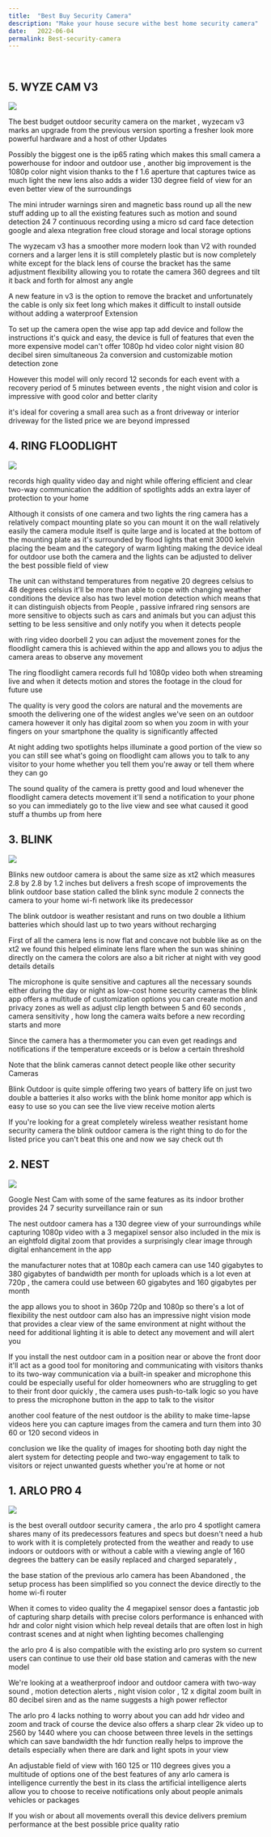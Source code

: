 ```yaml
---
title:  "Best Buy Security Camera"
description: "Make your house secure withe best home security camera"
date:   2022-06-04
permalink: Best-security-camera
---
```

<br>









##  5. WYZE CAM V3


<a href="https://www.amazon.com/Vision-Indoor-Outdoor-Camera-Assistant/dp/B08R59YH7W?crid=1XDDVBGIKLIY5&keywords=wyze+v3&qid=1657094524&sprefix=wyze+v%2Caps%2C1500&sr=8-1&linkCode=li3&tag=18640a-20&linkId=dfba6fd1c964a81a0da3512188355f5d&language=en_US&ref_=as_li_ss_il" target="_blank"><img border="0" src="//ws-na.amazon-adsystem.com/widgets/q?_encoding=UTF8&ASIN=B08R59YH7W&Format=_SL250_&ID=AsinImage&MarketPlace=US&ServiceVersion=20070822&WS=1&tag=18640a-20&language=en_US" ></a><img src="https://ir-na.amazon-adsystem.com/e/ir?t=18640a-20&language=en_US&l=li3&o=1&a=B08R59YH7W" width="1" height="1" border="0" alt="" style="border:none !important; margin:0px !important;" />



The best budget outdoor security camera on the market , wyzecam v3 marks an upgrade from the previous version sporting a fresher look more powerful hardware and a host of other Updates




Possibly the biggest one is the ip65 rating which makes this small camera a powerhouse for indoor and outdoor use ,  another big improvement is the 1080p color night vision thanks to the f 1.6 aperture that captures twice as much light the new lens also adds a wider 130 degree field of view for an even better view of the surroundings




The mini intruder warnings siren and magnetic bass round up all the new stuff adding up to all the existing features such as motion and sound detection 24 7 continuous recording using a micro sd card face detection google and alexa ntegration free cloud storage and local storage options





The wyzecam v3 has a smoother more modern look than V2 with rounded corners and a larger lens it is still completely plastic but is now completely white except for the black lens of course the bracket has the same adjustment flexibility allowing you to rotate the camera 360 degrees and tilt it back and forth for almost any angle



A new feature in v3 is the option to remove the bracket and unfortunately the cable is only six feet long which makes it difficult to install outside without adding a waterproof Extension





To set up the camera open the wise app tap add device and follow the instructions it's quick and easy, the device is full of features that even the more expensive model can't offer 1080p hd video color night vision 80 decibel siren simultaneous 2a conversion and customizable motion detection zone


However this model will only record 12 seconds for each event with a recovery period of 5 minutes between events ,  the night vision and color is impressive with good color and better clarity



it's ideal for covering a small area such as a front driveway or interior driveway for the listed price we are beyond impressed





## 4. RING FLOODLIGHT 


<a href="https://www.amazon.com/Ring-Floodlight-Cam-Wired-Plus/dp/B08F6GPQQ7?crid=3BX7G78YQJPP3&keywords=ring+floodlight+spotlight+camera&qid=1657094670&sprefix=Ring+floodlight+splotl%2Caps%2C624&sr=8-1&linkCode=li3&tag=18640a-20&linkId=60d63351e064da84b007a70d5bf54887&language=en_US&ref_=as_li_ss_il" target="_blank"><img border="0" src="//ws-na.amazon-adsystem.com/widgets/q?_encoding=UTF8&ASIN=B08F6GPQQ7&Format=_SL250_&ID=AsinImage&MarketPlace=US&ServiceVersion=20070822&WS=1&tag=18640a-20&language=en_US" ></a><img src="https://ir-na.amazon-adsystem.com/e/ir?t=18640a-20&language=en_US&l=li3&o=1&a=B08F6GPQQ7" width="1" height="1" border="0" alt="" style="border:none !important; margin:0px !important;" />


 records high quality video day and night while offering efficient and clear two-way communication the addition of spotlights adds an extra layer of protection to your home



Although it consists of one camera and two lights the ring camera has a relatively compact mounting plate so you can mount it on the wall relatively easily the camera module itself is quite large and is
located at the bottom of the mounting plate as it's surrounded by flood lights that emit 3000 kelvin placing the beam and the category of warm lighting making the device ideal for outdoor use both the camera and the lights can be adjusted to deliver the best possible field of view 




The unit can withstand temperatures from negative 20 degrees celsius to 48 degrees celsius it'll be more than able to cope with changing weather conditions the device also has two level motion detection which means that it can distinguish objects from People ,  passive infrared ring sensors are more sensitive to objects such as cars and animals but you can adjust this setting to be less sensitive and only notify you when it detects people 




with ring video doorbell 2 you can adjust the movement zones for the floodlight camera this is achieved within the app and allows you to adjus the camera areas to observe any movement



 The ring floodlight camera records full hd 1080p video both when streaming live and when it detects motion and stores the footage in the cloud for future use

The quality is very good the colors are natural and the movements are smooth the delivering one of the widest angles we've seen on an outdoor camera however it only has digital zoom so when you zoom in with your fingers on your smartphone the quality is significantly affected 


At night adding two spotlights helps illuminate a good portion of the view so you can still see what's going on floodlight cam allows you to talk to any visitor to your home whether you tell them you're away or tell them where they can go




The sound quality of the camera is pretty good and loud whenever the floodlight camera detects movement it'll send a notification to your phone so you can immediately go to the live view and see  what caused it good stuff a thumbs up from here






## 3. BLINK 

 
 <a href="https://www.amazon.com/Blink-Outdoor-Wireless-Security-Camera-2cam/dp/B086DL32R3?crid=1NNA0V6M9Z8QV&keywords=blink+outdoor+camera&qid=1657094840&sprefix=Blink%2Caps%2C827&sr=8-1&linkCode=li3&tag=18640a-20&linkId=b19151375bcb767f97e0c08349c785d7&language=en_US&ref_=as_li_ss_il" target="_blank"><img border="0" src="//ws-na.amazon-adsystem.com/widgets/q?_encoding=UTF8&ASIN=B086DL32R3&Format=_SL250_&ID=AsinImage&MarketPlace=US&ServiceVersion=20070822&WS=1&tag=18640a-20&language=en_US" ></a><img src="https://ir-na.amazon-adsystem.com/e/ir?t=18640a-20&language=en_US&l=li3&o=1&a=B086DL32R3" width="1" height="1" border="0" alt="" style="border:none !important; margin:0px !important;" />


Blinks new outdoor camera is about the same size as xt2 which measures 2.8 by 2.8 by 1.2 inches but delivers a fresh scope of improvements
the blink outdoor base station called the blink sync module 2 connects the camera to your home wi-fi network like its predecessor 



The blink outdoor is weather resistant and runs on two double a lithium batteries which should last up to two years without recharging



First of all the camera lens is now flat and concave not bubble like as on the xt2 we found this helped eliminate lens flare when the sun was shining directly on the camera the colors are also a bit richer at
night with vey good details details



The microphone is quite sensitive and captures all the necessary sounds either during the day or night as low-cost home security cameras the blink app offers a multitude of customization options you can create motion and privacy zones as well as adjust clip length between 5 and 60 seconds , camera sensitivity , how long the camera waits before a new recording starts and more 




Since the camera has a thermometer you can even get readings and notifications if the temperature
exceeds or is below a certain threshold 



Note that the blink cameras cannot detect people like other security Cameras


Blink Outdoor is quite simple offering two years of battery life on just two double a batteries it also works with the blink home monitor app which is easy to use so you can see the live view receive motion alerts 


If you're looking for a great completely wireless weather resistant home security camera the blink outdoor camera is the right thing to do for the listed price you can't beat this one and now we say check out th





## 2. NEST



<a href="https://www.amazon.com/Nest-Security-Matters-Anywhere-Outdoor/dp/B01I3I9L8M?crid=3A30EB19NSYG3&keywords=google+nest+camera+outdoor&qid=1657094988&sprefix=Google+nest%2Caps%2C3475&sr=8-1&linkCode=li3&tag=18640a-20&linkId=e9187e34b278b1d00f3f104e224198ae&language=en_US&ref_=as_li_ss_il" target="_blank"><img border="0" src="//ws-na.amazon-adsystem.com/widgets/q?_encoding=UTF8&ASIN=B01I3I9L8M&Format=_SL250_&ID=AsinImage&MarketPlace=US&ServiceVersion=20070822&WS=1&tag=18640a-20&language=en_US" ></a><img src="https://ir-na.amazon-adsystem.com/e/ir?t=18640a-20&language=en_US&l=li3&o=1&a=B01I3I9L8M" width="1" height="1" border="0" alt="" style="border:none !important; margin:0px !important;" />



Google Nest Cam with some of the same features as its indoor brother provides 24 7
security surveillance rain or sun


 



The nest outdoor camera has a 130 degree view of your surroundings while capturing 1080p video with a 3 megapixel sensor also included in the mix is an eightfold digital zoom that provides a
surprisingly clear image through digital enhancement in the app 



the manufacturer notes that at 1080p each camera can use 140 gigabytes to 380 gigabytes of bandwidth per month for uploads which is a lot even at 720p , the camera could use between 60 gigabytes and 160 gigabytes per month 



the app allows you to shoot in 360p 720p and 1080p so there's a lot of flexibility the nest outdoor cam also has an impressive night vision mode that provides a clear view of the same environment at night without the need for additional lighting it is able to detect any movement and will alert you



If you install the nest outdoor cam in a position near or above the front door it'll act as a good tool for monitoring and communicating with visitors thanks to its two-way communication via a built-in speaker and microphone this could be especially useful for older homeowners who are struggling to get to their front door quickly ,  the camera uses push-to-talk logic so you have to press the microphone button in the app to talk to the visitor


 another cool feature of the nest outdoor is the ability to make time-lapse videos here you can capture images from the camera and turn them into 30 60 or 120 second videos in



conclusion we like the quality of images for shooting both day night the alert system for detecting people and two-way engagement to talk to visitors or reject unwanted guests whether you're at home or not  



## 1. ARLO PRO 4 


<a href="https://www.amazon.com/Arlo-Pro-Spotlight-Camera-Wire-Free/dp/B08L75YWZK?keywords=arlo+pro+4+spotlight&qid=1657095201&sr=8-1&linkCode=li3&tag=18640a-20&linkId=42fee44ea777517d54f16302136561a0&language=en_US&ref_=as_li_ss_il" target="_blank"><img border="0" src="//ws-na.amazon-adsystem.com/widgets/q?_encoding=UTF8&ASIN=B08L75YWZK&Format=_SL250_&ID=AsinImage&MarketPlace=US&ServiceVersion=20070822&WS=1&tag=18640a-20&language=en_US" ></a><img src="https://ir-na.amazon-adsystem.com/e/ir?t=18640a-20&language=en_US&l=li3&o=1&a=B08L75YWZK" width="1" height="1" border="0" alt="" style="border:none !important; margin:0px !important;" />



 is the best overall outdoor security camera , the arlo pro 4 spotlight camera shares many of its predecessors features and specs but doesn't need a hub to work with it is completely protected from the weather and ready to use indoors or outdoors with or without a cable with a viewing angle of 160 degrees the battery can be easily replaced and charged separately ,  





the base station of the previous arlo camera has been Abandoned , the setup process has been
simplified so you connect the device directly to the home wi-fi router 






When it comes to video quality the 4 megapixel sensor does a fantastic job of capturing sharp details with precise colors performance is enhanced with hdr and color night vision which help reveal details that are often lost in high contrast scenes and at night when lighting becomes challenging




 the arlo pro 4 is also compatible with the existing arlo pro system so current users can continue to use their old base station and cameras with the new model



We're looking at a weatherproof indoor and outdoor camera with two-way sound , motion detection alerts ,  night vision color ,  12 x digital zoom built in 80 decibel siren and as the name suggests a
high power reflector


 The arlo pro 4 lacks nothing to worry about you can add hdr video and zoom and track of course the device also offers a sharp clear 2k video up to 2560 by 1440 where you can choose between three levels in the settings which can save bandwidth the hdr function really helps to improve the details especially when there are dark and light spots in your view 



An adjustable field of view with 160 125 or 110 degrees gives you a multitude of options one of the best features of any arlo camera is intelligence currently the best in its class the artificial intelligence alerts allow you to choose to receive notifications only about people animals vehicles or packages




If you wish or about all movements overall this device delivers premium performance at the best possible price quality ratio 












